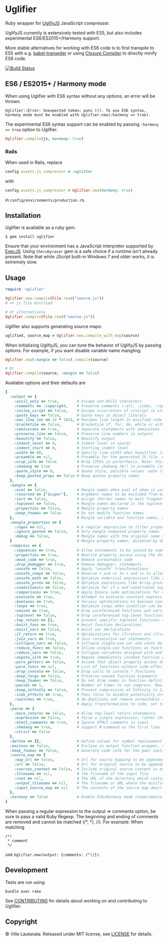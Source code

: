 # Uglifier

Ruby wrapper for [UglifyJS](https://github.com/mishoo/UglifyJS2) JavaScript
compressor.

UglifyJS currently is extensively tested with ES5, but also includes experimental ES6/ES2015+/Harmony support.

More stable alternatives for working with ES6 code is to first transpile to ES5 with e.g. [babel-transpiler](https://github.com/babel/ruby-babel-transpiler) or using [Closure Compiler](https://github.com/documentcloud/closure-compiler) to directly minify ES6 code.

[![Build Status](https://travis-ci.org/lautis/uglifier.svg?branch=master)](https://travis-ci.org/lautis/uglifier)

## ES6 / ES2015+ / Harmony mode

When using Uglifier with ES6 syntax without any options, an error will be
thrown.

```
Uglifier::Error: Unexpected token: punc ((). To use ES6 syntax, harmony mode must be enabled with Uglifier.new(:harmony => true).
```

The experimental ES6 syntax support can be enabled by passing `:harmony => true`
option to Uglifier.

```ruby
Uglifier.compile(js, harmony: true)
```

### Rails

When used in Rails, replace

```ruby
config.assets.js_compressor = :uglifier
```

with

```ruby
config.assets.js_compressor = Uglifier.new(harmony: true)
```

in `config/environments/production.rb`.

## Installation

Uglifier is available as a ruby gem.

    $ gem install uglifier

Ensure that your environment has a JavaScript interpreter supported by
[ExecJS](https://github.com/sstephenson/execjs). Using `therubyracer` gem
is a safe choice if a runtime isn't already present. Note that while JScript built-in Windows 7 and older works, it is extremely slow.

## Usage

```ruby
require 'uglifier'

Uglifier.new.compile(File.read("source.js"))
# => js file minified

# Or alternatively
Uglifier.compile(File.read("source.js"))
```

Uglifier also supports generating source maps:

```ruby
uglified, source_map = Uglifier.new.compile_with_map(source)
```

When initializing UglifyJS, you can tune the behavior of UglifyJS by passing options. For example, if you want disable variable name mangling:

```ruby
Uglifier.new(:mangle => false).compile(source)

# Or
Uglifier.compile(source, :mangle => false)
```

Available options and their defaults are

```ruby
{
  :output => {
    :ascii_only => true,        # Escape non-ASCII characters
    :comments => :copyright,    # Preserve comments (:all, :jsdoc, :copyright, :none, Regexp (see below))
    :inline_script => false,    # Escape occurrences of </script in strings
    :quote_keys => false,       # Quote keys in object literals
    :max_line_len => 32 * 1024, # Maximum line length in minified code
    :bracketize => false,       # Bracketize if, for, do, while or with statements, even if their body is a single statement
    :semicolons => true,        # Separate statements with semicolons
    :preserve_line => false,    # Preserve line numbers in outputs
    :beautify => false,         # Beautify output
    :indent_level => 4,         # Indent level in spaces
    :indent_start => 0,         # Starting indent level
    :width => 80,               # Specify line width when beautifier is used (only with beautifier)
    :preamble => nil,           # Preamble for the generated JS file. Can be used to insert any code or comment.
    :wrap_iife => false         # Wrap IIFEs in parenthesis. Note: this disables the negate_iife compression option.
    :shebang => true            # Preserve shebang (#!) in preamble (shell scripts)
    :quote_style => 0,          # Quote style, possible values :auto (default), :single, :double, :original
    :keep_quoted_props => false # Keep quotes property names
  },
  :mangle => {
    :eval => false,             # Mangle names when eval of when is used in scope
    :reserved => ["$super"],    # Argument names to be excluded from mangling
    :sort => false,             # Assign shorter names to most frequently used variables. Often results in bigger output after gzip.
    :toplevel => false,         # Mangle names declared in the toplevel scope
    :properties => false,       # Mangle property names
    :keep_fnames => false       # Do not modify function names
  },                            # Mangle variable and function names, set to false to skip mangling
  :mangle_properties => {
    :regex => nil,              # A regular expression to filter property names to be mangled
    :ignore_quoted => false,    # Only mangle unquoted property names
    :debug => false,            # Mangle names with the original name still present
  }                             # Mangle property names, disabled by default
  :compress => {
    :sequences => true,         # Allow statements to be joined by commas
    :properties => true,        # Rewrite property access using the dot notation
    :dead_code => true,         # Remove unreachable code
    :drop_debugger => true,     # Remove debugger; statements
    :unsafe => false,           # Apply "unsafe" transformations
    :unsafe_comps => false,     # Reverse < and <= to > and >= to allow improved compression. This might be unsafe when an at least one of two operands is an object with computed values due the use of methods like get, or valueOf. This could cause change in execution order after operands in the comparison are switching. Compression only works if both comparisons and unsafe_comps are both set to true.
    :unsafe_math => false,      # Optimize numerical expressions like 2 * x * 3 into 6 * x, which may give imprecise floating point results.
    :unsafe_proto => false,     # Optimize expressions like Array.prototype.slice.call(a) into [].slice.call(a)
    :conditionals => false,     # Optimize for if-s and conditional expressions. 'false' for a while, see issue -> https://github.com/lautis/uglifier/issues/155
    :comparisons => true,       # Apply binary node optimizations for comparisons
    :evaluate => true,          # Attempt to evaluate constant expressions
    :booleans => true,          # Various optimizations to boolean contexts
    :loops => true,             # Optimize loops when condition can be statically determined
    :unused => true,            # Drop unreferenced functions and variables
    :toplevel => false,         # Drop unreferenced top-level functions and variables
    :top_retain => [],          # prevent specific toplevel functions and variables from `unused` removal
    :hoist_funs => true,        # Hoist function declarations
    :hoist_vars => false,       # Hoist var declarations
    :if_return => true,         # Optimizations for if/return and if/continue
    :join_vars => true,         # Join consecutive var statements
    :collapse_vars => false,    # Collapse single-use var and const definitions when possible.
    :reduce_funcs => false,     # Inline single-use functions as function expressions. Depends on reduce_vars.
    :reduce_vars => false,      # Collapse variables assigned with and used as constant values.
    :negate_iife => true,       # Negate immediately invoked function expressions to avoid extra parens
    :pure_getters => false,     # Assume that object property access does not have any side-effects
    :pure_funcs => nil,         # List of functions without side-effects. Can safely discard function calls when the result value is not used
    :drop_console => false,     # Drop calls to console.* functions
    :keep_fargs => false,       # Preserve unused function arguments
    :keep_fnames => false,      # Do not drop names in function definitions
    :passes => 1,               # Number of times to run compress. Raising the number of passes will increase compress time, but can produce slightly smaller code.
    :keep_infinity => false,    # Prevent compression of Infinity to 1/0
    :side_effects => true,      # Pass false to disable potentially dropping functions marked as "pure" using pure comment annotation. See UglifyJS documentation for details.
    :switches => true,          # de-duplicate and remove unreachable switch branches
  },                            # Apply transformations to code, set to false to skip
  :parse => {
    :bare_returns => false,     # Allow top-level return statements.
    :expression => false,       # Parse a single expression, rather than a program (for parsing JSON).
    :html5_comments => true,    # Ignore HTML5 comments in input
    :shebang => true,           # support #!command as the first line
    :strict => false
  },
  :define => {},                # Define values for symbol replacement
  :enclose => false,            # Enclose in output function wrapper, define replacements as key-value pairs
  :keep_fnames => false,        # Generate code safe for the poor souls relying on Function.prototype.name at run-time. Sets both compress and mangle keep_fanems to true.
  :source_map => {
    :map_url => false,          # Url for source mapping to be appended in minified source
    :url => false,              # Url for original source to be appended in minified source
    :sources_content => false,  # Include original source content in map
    :filename => nil,           # The filename of the input file
    :root => nil,               # The URL of the directory which contains :filename
    :output_filename => nil,    # The filename or URL where the minified output can be found
    :input_source_map => nil    # The contents of the source map describing the input
  },
  :harmony => false             # Enable ES6/Harmony mode (experimental). Disabling mangling and compressing is recommended with Harmony mode.
}
```

When passing a regular expression to the output => comments option, be sure to pass a valid Ruby Regexp.
The beginning and ending of comments are removed and cannot be matched (/*, */, //). For example:
When matching

```
/*!
 * comment
 */
```

use `Uglifier.new(output: {comments: /^!/})`.

## Development

Tests are run using

    bundle exec rake

See [CONTRIBUTING](https://github.com/lautis/uglifier/blob/master/CONTRIBUTING.md) for details about working on and contributing to Uglifier.

## Copyright

© Ville Lautanala. Released under MIT license, see [LICENSE](https://github.com/lautis/uglifier/blob/master/LICENSE.txt) for details.
